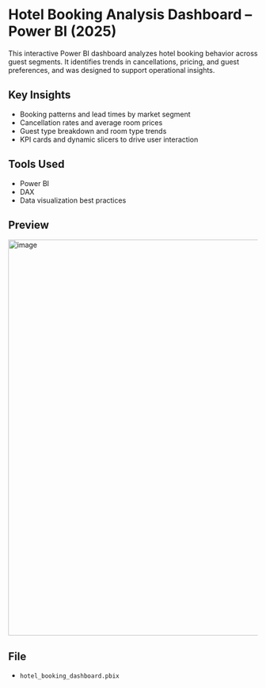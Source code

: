 # Hotel Booking Analysis Dashboard – Power BI (2025)

This interactive Power BI dashboard analyzes hotel booking behavior across guest segments. It identifies trends in cancellations, pricing, and guest preferences, and was designed to support operational insights.

## Key Insights
- Booking patterns and lead times by market segment
- Cancellation rates and average room prices
- Guest type breakdown and room type trends
- KPI cards and dynamic slicers to drive user interaction

## Tools Used
- Power BI
- DAX
- Data visualization best practices

## Preview

<img width="1430" height="800" alt="image" src="https://github.com/user-attachments/assets/216474c7-94e4-4d55-8b0f-799a3e1e411f" />


## File
- `hotel_booking_dashboard.pbix`
